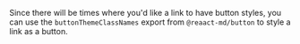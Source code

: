 Since there will be times where you'd like a link to have button styles, you can
use the `buttonThemeClassNames` export from `@reaact-md/button` to style a link
as a button.
